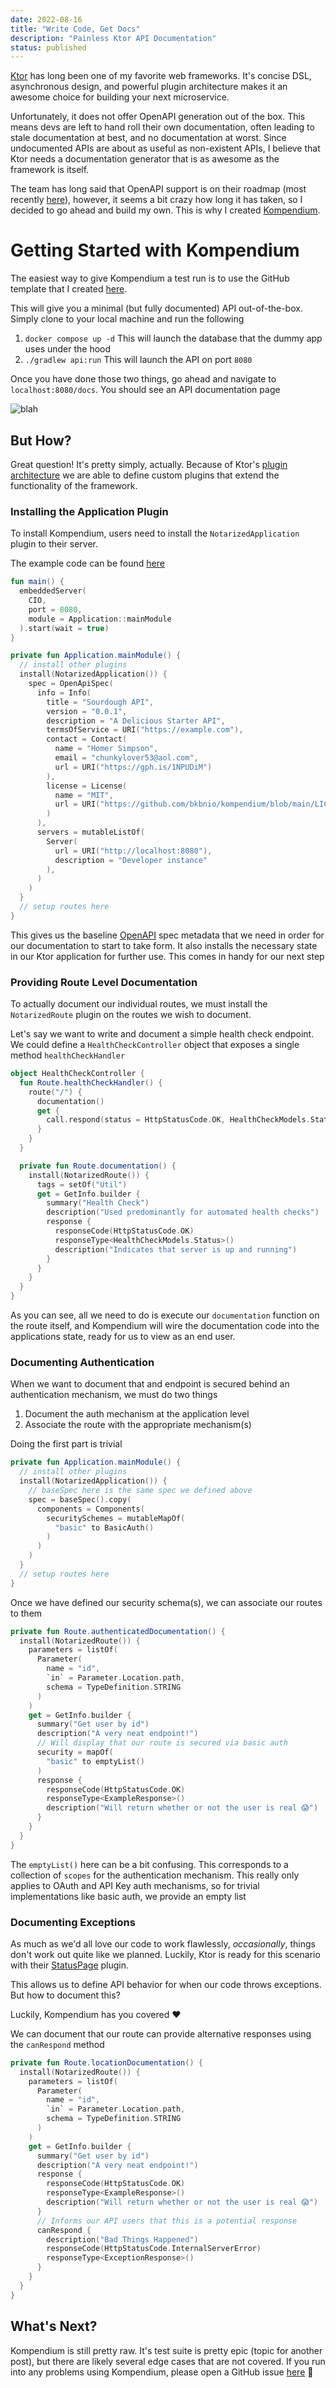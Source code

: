 ```yaml
---
date: 2022-08-16
title: "Write Code, Get Docs"
description: "Painless Ktor API Documentation"
status: published
---
```


[Ktor](https://ktor.io/) has long been one of my favorite web frameworks. It's concise DSL,
asynchronous design, and powerful plugin architecture makes it an awesome choice for building
your next microservice.

Unfortunately, it does not offer OpenAPI generation out of the box. This means devs are left to
hand roll their own documentation, often leading to stale documentation at best, and no documentation
at worst. Since undocumented APIs are about as useful as non-existent APIs, I believe that Ktor needs
a documentation generator that is as awesome as the framework is itself.

The team has long said that OpenAPI support is on their roadmap
(most recently [here](https://blog.jetbrains.com/ktor/2022/02/11/ktor-roadmap-what-s-next/)),
however, it seems a bit crazy how long it has taken, so I decided to go ahead and build my own.
This is why I created [Kompendium](https://github.com/bkbnio/kompendium).

# Getting Started with Kompendium

The easiest way to give Kompendium a test run is to use the GitHub template that I created [here](https://github.com/bkbnio/sourdough-kt).

This will give you a minimal (but fully documented) API out-of-the-box. Simply clone to your local machine and run the following

1. `docker compose up -d` This will launch the database that the dummy app uses under the hood
2. `./gradlew api:run` This will launch the API on port `8080`

Once you have done those two things, go ahead and navigate to `localhost:8080/docs`. You should see an API documentation page

<img src="/blah/blah" alt="blah">

## But How?

Great question! It's pretty simply, actually. Because of Ktor's [plugin architecture](https://ktor.io/docs/custom-plugins.html)
we are able to define custom plugins that extend the functionality of the framework.

### Installing the Application Plugin

To install Kompendium, users need to install the `NotarizedApplication` plugin to their server.

The example code can be found [here](https://github.com/bkbnio/sourdough-kt/blob/fc9e8b74e6785edfe71a94dc49613ed91e01f162/api/src/main/kotlin/io/bkbn/sourdough/api/Api.kt)

```kotlin
fun main() {
  embeddedServer(
    CIO,
    port = 8080,
    module = Application::mainModule
  ).start(wait = true)
}

private fun Application.mainModule() {
  // install other plugins
  install(NotarizedApplication()) {
    spec = OpenApiSpec(
      info = Info(
        title = "Sourdough API",
        version = "0.0.1",
        description = "A Delicious Starter API",
        termsOfService = URI("https://example.com"),
        contact = Contact(
          name = "Homer Simpson",
          email = "chunkylover53@aol.com",
          url = URI("https://gph.is/1NPUDiM")
        ),
        license = License(
          name = "MIT",
          url = URI("https://github.com/bkbnio/kompendium/blob/main/LICENSE")
        )
      ),
      servers = mutableListOf(
        Server(
          url = URI("http://localhost:8080"),
          description = "Developer instance"
        ),
      )
    )
  }
  // setup routes here
}
```

This gives us the baseline [OpenAPI](https://www.openapis.org) spec metadata that we need in order for our documentation to start
to take form. It also installs the necessary state in our Ktor application for further use. This comes in handy for our next step

### Providing Route Level Documentation

To actually document our individual routes, we must install the `NotarizedRoute` plugin on the routes we wish to document.

Let's say we want to write and document a simple health check endpoint. We could define a `HealthCheckController` object
that exposes a single method `healthCheckHandler`

```kotlin
object HealthCheckController {
  fun Route.healthCheckHandler() {
    route("/") {
      documentation()
      get {
        call.respond(status = HttpStatusCode.OK, HealthCheckModels.Status())
      }
    }
  }

  private fun Route.documentation() {
    install(NotarizedRoute()) {
      tags = setOf("Util")
      get = GetInfo.builder {
        summary("Health Check")
        description("Used predominantly for automated health checks")
        response {
          responseCode(HttpStatusCode.OK)
          responseType<HealthCheckModels.Status>()
          description("Indicates that server is up and running")
        }
      }
    }
  }
}
```

As you can see, all we need to do is execute our `documentation` function on the route itself, and Kompendium will wire
the documentation code into the applications state, ready for us to view as an end user.

### Documenting Authentication

When we want to document that and endpoint is secured behind an authentication mechanism, we must do two things

1. Document the auth mechanism at the application level
2. Associate the route with the appropriate mechanism(s)

Doing the first part is trivial

```kotlin
private fun Application.mainModule() {
  // install other plugins
  install(NotarizedApplication()) {
    // baseSpec here is the same spec we defined above
    spec = baseSpec().copy(
      components = Components(
        securitySchemes = mutableMapOf(
          "basic" to BasicAuth()
        )
      )
    )
  }
  // setup routes here
}
```

Once we have defined our security schema(s), we can associate our routes to them

```kotlin
private fun Route.authenticatedDocumentation() {
  install(NotarizedRoute()) {
    parameters = listOf(
      Parameter(
        name = "id",
        `in` = Parameter.Location.path,
        schema = TypeDefinition.STRING
      )
    )
    get = GetInfo.builder {
      summary("Get user by id")
      description("A very neat endpoint!")
      // Will display that our route is secured via basic auth
      security = mapOf(
        "basic" to emptyList()
      )
      response {
        responseCode(HttpStatusCode.OK)
        responseType<ExampleResponse>()
        description("Will return whether or not the user is real 😱")
      }
    }
  }
}

```

The `emptyList()` here can be a bit confusing. This corresponds to a collection of `scopes` for the authentication mechanism.
This really only applies to OAuth and API Key auth mechanisms, so for trivial implementations like basic auth, we provide an empty list

### Documenting Exceptions

As much as we'd all love our code to work flawlessly, _occasionally_, things don't work out quite like
we planned. Luckily, Ktor is ready for this scenario with their [StatusPage](https://ktor.io/docs/status-pages.html) plugin.

This allows us to define API behavior for when our code throws exceptions. But how to document this?

Luckily, Kompendium has you covered ❤️

We can document that our route can provide alternative responses using the `canRespond` method

```kotlin
private fun Route.locationDocumentation() {
  install(NotarizedRoute()) {
    parameters = listOf(
      Parameter(
        name = "id",
        `in` = Parameter.Location.path,
        schema = TypeDefinition.STRING
      )
    )
    get = GetInfo.builder {
      summary("Get user by id")
      description("A very neat endpoint!")
      response {
        responseCode(HttpStatusCode.OK)
        responseType<ExampleResponse>()
        description("Will return whether or not the user is real 😱")
      }
      // Informs our API users that this is a potential response
      canRespond {
        description("Bad Things Happened")
        responseCode(HttpStatusCode.InternalServerError)
        responseType<ExceptionResponse>()
      }
    }
  }
}
```

## What's Next?

Kompendium is still pretty raw. It's test suite is pretty epic (topic for another post), but there are likely several
edge cases that are not covered. If you run into any problems using Kompendium, please open a GitHub issue
[here](https://github.com/bkbnio/kompendium/issues/new/choose) 🙏
